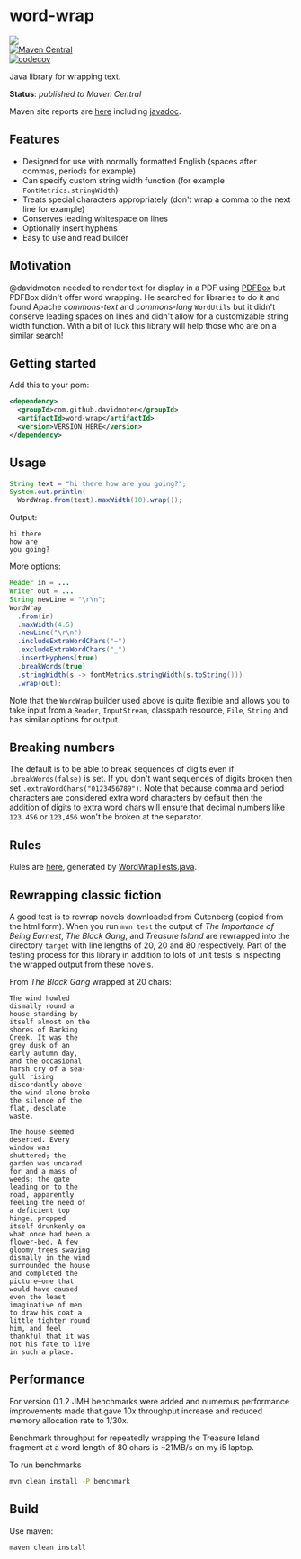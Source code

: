 # word-wrap
<a href="https://github.com/davidmoten/word-wrap/actions/workflows/ci.yml"><img src="https://github.com/davidmoten/word-wrap/actions/workflows/ci.yml/badge.svg"/></a><br/>
[![Maven Central](https://maven-badges.herokuapp.com/maven-central/com.github.davidmoten/word-wrap/badge.svg?style=flat)](https://maven-badges.herokuapp.com/maven-central/com.github.davidmoten/word-wrap)<br/>
[![codecov](https://codecov.io/gh/davidmoten/word-wrap/branch/master/graph/badge.svg)](https://codecov.io/gh/davidmoten/word-wrap)

Java library for wrapping text.

**Status**: *published to Maven Central*

Maven site reports are [here](https://davidmoten.github.io/word-wrap) including [javadoc](https://davidmoten.github.io/word-wrap/apidocs/index.html).

## Features
* Designed for use with normally formatted English (spaces after commas, periods for example)
* Can specify custom string width function (for example `FontMetrics.stringWidth`)
* Treats special characters appropriately (don't wrap a comma to the next line for example)
* Conserves leading whitespace on lines
* Optionally insert hyphens
* Easy to use and read builder

## Motivation
@davidmoten needed to render text for display in a PDF using [PDFBox](https://pdfbox.apache.org/) but PDFBox didn't offer word wrapping. He searched for libraries to do it and found Apache *commons-text* and *commons-lang* `WordUtils` but it didn't conserve leading spaces on lines and didn't allow for a customizable string width function. With a bit of luck this library will help those who are on a similar search!

## Getting started
Add this to your pom:

```xml
<dependency>
  <groupId>com.github.davidmoten</groupId>
  <artifactId>word-wrap</artifactId>
  <version>VERSION_HERE</version>
</dependency>
```

## Usage
```java
String text = "hi there how are you going?";
System.out.println(
  WordWrap.from(text).maxWidth(10).wrap());
```
Output:
```
hi there
how are
you going?
```
More options:

```java
Reader in = ...
Writer out = ...
String newLine = "\r\n";
WordWrap
  .from(in)
  .maxWidth(4.5)
  .newLine("\r\n")
  .includeExtraWordChars("~")
  .excludeExtraWordChars("_")
  .insertHyphens(true)
  .breakWords(true)
  .stringWidth(s -> fontMetrics.stringWidth(s.toString()))
  .wrap(out);
```

Note that the `WordWrap` builder used above is quite flexible and allows you to take input from a `Reader`, `InputStream`, classpath resource, `File`, `String` and has similar options for output.

## Breaking numbers
The default is to be able to break sequences of digits even if `.breakWords(false)` is set. If you don't want sequences of digits broken then set `.extraWordChars("0123456789")`. Note that because comma and period characters are considered extra word characters by default then the addition of digits to extra word chars will ensure that decimal numbers like `123.456` or `123,456` won't be broken at the separator. 

## Rules
Rules are [here](https://github.com/davidmoten/word-wrap/blob/master/src/docs/rules.md), generated by [WordWrapTests.java](https://github.com/davidmoten/word-wrap/blob/master/src/test/java/org/davidmoten/text/utils/WordWrapTest.java).

## Rewrapping classic fiction
A good test is to rewrap novels downloaded from Gutenberg (copied from the html form). When you run `mvn test` the output of *The Importance of Being Earnest*, *The Black Gang*, and *Treasure Island* are rewrapped into the directory `target` with line lengths of 20, 20 and 80 respectively. Part of the testing process for this library in addition to lots of unit tests is inspecting the wrapped output from these novels.

From *The Black Gang* wrapped at 20 chars:

```
The wind howled
dismally round a
house standing by
itself almost on the
shores of Barking
Creek. It was the
grey dusk of an
early autumn day,
and the occasional
harsh cry of a sea-
gull rising
discordantly above
the wind alone broke
the silence of the
flat, desolate
waste.

The house seemed
deserted. Every
window was
shuttered; the
garden was uncared
for and a mass of
weeds; the gate
leading on to the
road, apparently
feeling the need of
a deficient top
hinge, propped
itself drunkenly on
what once had been a
flower-bed. A few
gloomy trees swaying
dismally in the wind
surrounded the house
and completed the
picture—one that
would have caused
even the least
imaginative of men
to draw his coat a
little tighter round
him, and feel
thankful that it was
not his fate to live
in such a place.
```

## Performance
For version 0.1.2 JMH benchmarks were added and numerous performance improvements made that gave 10x throughput increase and reduced memory allocation rate to 1/30x.

Benchmark throughput for repeatedly wrapping the Treasure Island fragment at a word length of 80 chars is ~21MB/s on my i5 laptop.

To run benchmarks

```bash
mvn clean install -P benchmark
```

## Build
Use maven:
```bash
maven clean install
```



